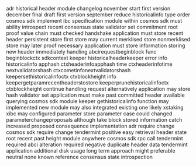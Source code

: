adr historical header module changelog november start first version december final draft first version september reduce historicalinfo type order cosmos sdk implement ibc specification module within cosmos sdk must ability introspect recent consensus state validator set commitment root proof value chain must checked handshake application must store recent header persistent store first store may current merklised store nonmerklised store may later proof necessary application must store information storing new header immediately handling abcirequestbeginblock func beginblockctx sdkcontext keeper historicalheaderkeeper error info historicalinfo apphash ctxheaderinfoapphash time ctxheaderinfotime nextvalidatorshash ctxcometinfonextvalidatorshash keepersethistoricalinfoctx ctxblockheight info keepergetparamrecentheaderstostore keeperprunehistoricalinfoctx ctxblockheight continue handling request alternatively application may store hash validator set application must make past committed header available querying cosmos sdk module keeper gethistoricalinfo function may implemented new module may also integrated existing one likely xstaking xibc may configured parameter store parameter case could changed parameterchangeproposals although take block stored information catch increased proposed consequence implementation adr require change cosmos sdk require change tendermint positive easy retrieval header state root recent past height module anywhere cosmos sdk rpc call tendermint required abci alteration required negative duplicate header data tendermint application additional disk usage long term approach might preferable neutral none known reference consensus state introspection